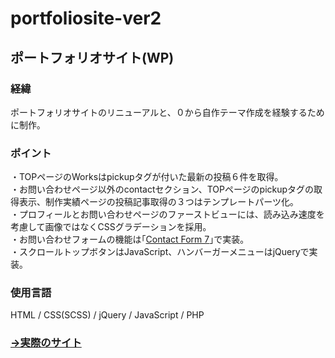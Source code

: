 # portfoliosite-ver2
## ポートフォリオサイト(WP)
### 経緯
ポートフォリオサイトのリニューアルと、０から自作テーマ作成を経験するために制作｡

### ポイント
・TOPページのWorksはpickupタグが付いた最新の投稿６件を取得｡<br>
・お問い合わせページ以外のcontactセクション、TOPページのpickupタグの取得表示、制作実績ページの投稿記事取得の３つはテンプレートパーツ化｡<br>
・プロフィールとお問い合わせページのファーストビューには、読み込み速度を考慮して画像ではなくCSSグラデーションを採用｡<br>
・お問い合わせフォームの機能は｢[Contact Form 7](https://ja.wordpress.org/plugins/contact-form-7/)｣で実装｡<br>
・スクロールトップボタンはJavaScript、ハンバーガーメニューはjQueryで実装｡

### 使用言語
HTML / CSS(SCSS) / jQuery / JavaScript / PHP

### [→実際のサイト](https://tosshii-portfolio.com/)
